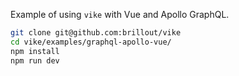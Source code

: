 Example of using `vike` with Vue and Apollo GraphQL.

```bash
git clone git@github.com:brillout/vike
cd vike/examples/graphql-apollo-vue/
npm install
npm run dev
```
